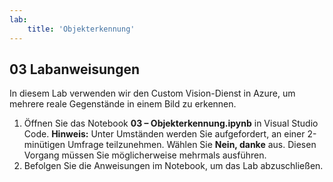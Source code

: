 ```yaml
---
lab:
    title: 'Objekterkennung'
---
```


## 03 Labanweisungen
In diesem Lab verwenden wir den Custom Vision-Dienst in Azure, um mehrere reale Gegenstände in einem Bild zu erkennen.

1.  Öffnen Sie das Notebook **03 – Objekterkennung.ipynb** in Visual Studio Code.
    **Hinweis:** Unter Umständen werden Sie aufgefordert, an einer 2-minütigen Umfrage teilzunehmen. Wählen Sie **Nein, danke** aus. Diesen Vorgang müssen Sie möglicherweise mehrmals ausführen.
2.  Befolgen Sie die Anweisungen im Notebook, um das Lab abzuschließen.
